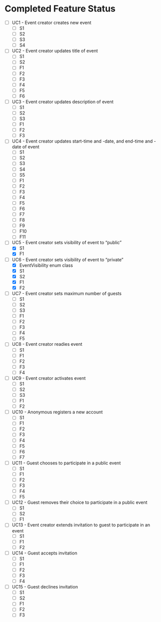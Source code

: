 # Completed Feature Status

- [ ] UC1 - Event creator creates new event
  - [ ] S1
  - [ ] S2
  - [ ] S3
  - [ ] S4
- [ ] UC2 - Event creator updates title of event
  - [ ] S1
  - [ ] S2
  - [ ] F1
  - [ ] F2
  - [ ] F3
  - [ ] F4
  - [ ] F5
  - [ ] F6
- [ ] UC3 - Event creator updates description of event
  - [ ] S1
  - [ ] S2
  - [ ] S3
  - [ ] F1
  - [ ] F2
  - [ ] F3
- [ ] UC4 - Event creator updates start-time and -date, and end-time and -date of event
  - [ ] S1
  - [ ] S2
  - [ ] S3
  - [ ] S4
  - [ ] S5
  - [ ] F1
  - [ ] F2
  - [ ] F3
  - [ ] F4
  - [ ] F5
  - [ ] F6
  - [ ] F7
  - [ ] F8
  - [ ] F9
  - [ ] F10
  - [ ] F11
- [ ] UC5 - Event creator sets visibility of event to “public”
  - [x] S1
  - [x] F1
- [ ] UC6 - Event creator sets visibility of event to “private”
  - [x] EventVisibility enum class
  - [x] S1
  - [x] S2
  - [x] F1
  - [x] F2
- [ ] UC7 - Event creator sets maximum number of guests
  - [ ] S1
  - [ ] S2
  - [ ] S3
  - [ ] F1
  - [ ] F2
  - [ ] F3
  - [ ] F4
  - [ ] F5
- [ ] UC8 - Event creator readies event
  - [ ] S1
  - [ ] F1
  - [ ] F2
  - [ ] F3
  - [ ] F4
- [ ] UC9 - Event creator activates event
  - [ ] S1
  - [ ] S2
  - [ ] S3
  - [ ] F1
  - [ ] F2
- [ ] UC10 - Anonymous registers a new account
  - [ ] S1
  - [ ] F1
  - [ ] F2
  - [ ] F3
  - [ ] F4
  - [ ] F5
  - [ ] F6
  - [ ] F7
- [ ] UC11 - Guest chooses to participate in a public event
  - [ ] S1
  - [ ] F1
  - [ ] F2
  - [ ] F3
  - [ ] F4
  - [ ] F5
- [ ] UC12 - Guest removes their choice to participate in a public event
  - [ ] S1
  - [ ] S2
  - [ ] F1
- [ ] UC13 - Event creator extends invitation to guest to participate in an event
  - [ ] S1
  - [ ] F1
  - [ ] F2
- [ ] UC14 - Guest accepts invitation
  - [ ] S1
  - [ ] F1
  - [ ] F2
  - [ ] F3
  - [ ] F4
- [ ] UC15 - Guest declines invitation
  - [ ] S1
  - [ ] S2
  - [ ] F1
  - [ ] F2
  - [ ] F3
